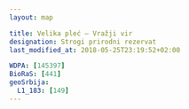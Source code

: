 ```yaml
---
layout: map

title: Velika pleć – Vražji vir
designation: Strogi prirodni rezervat
last_modified_at: 2018-05-25T23:19:52+02:00

WDPA: [145397]
BioRaS: [441]
geoSrbija:
  L1_183: [149]
---
```

